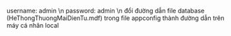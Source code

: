 username: admin \n
password: admin \n
đổi đường dẫn file database (HeThongThuongMaiDienTu.mdf) trong file appconfig thành đường dẫn trên máy cá nhân local

